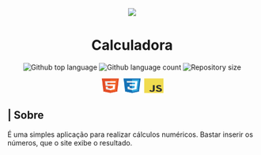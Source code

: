 <div align="center" id="top"> 
  <img src="https://media.discordapp.net/attachments/1063891503107285102/1063904392480297081/image.png?width=1440&height=569">
</div>

<h1 align="center">Calculadora</h1>

<p align="center">
  <img alt="Github top language" src="https://img.shields.io/github/languages/top/UItii/calculadora?color=56BEB8">
  <img alt="Github language count" src="https://img.shields.io/github/languages/count/UItii/calculadora?color=56BEB8">
  <img alt="Repository size" src="https://img.shields.io/github/repo-size/UItii/calculadora?color=56BEB8">

<p align="center">
  <img title="HTML5" height="30" width="40" src="https://raw.githubusercontent.com/devicons/devicon/master/icons/html5/html5-original.svg">
  <img title="CSS3" height="30" width="40" src="https://raw.githubusercontent.com/devicons/devicon/master/icons/css3/css3-original.svg">
  <img title="JavaScript" height="30" width="40" src="https://raw.githubusercontent.com/devicons/devicon/master/icons/javascript/javascript-original.svg">
</p>

## | Sobre ##

É uma simples aplicação para realizar cálculos numéricos. Bastar inserir os números, que o site exibe o resultado.

&#xa0;


